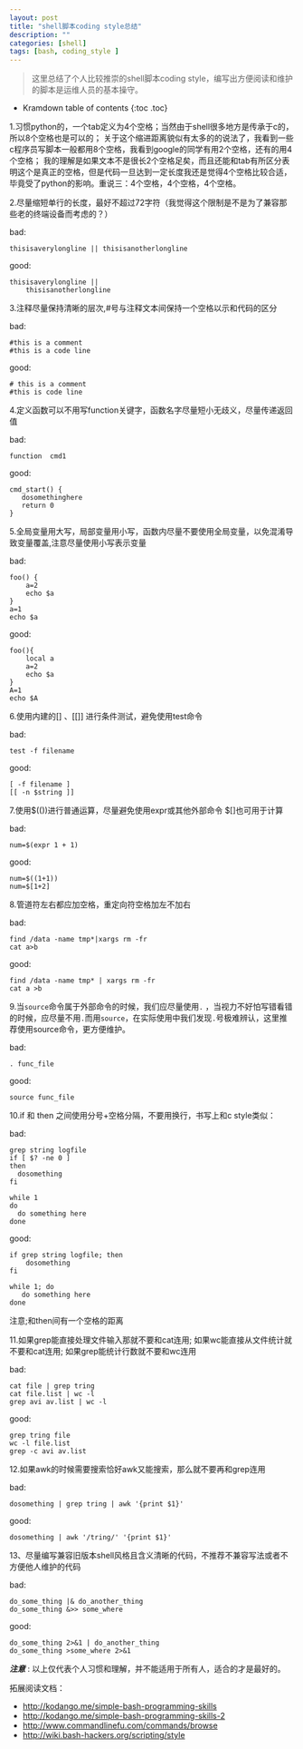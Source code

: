 ```yaml
---
layout: post
title: "shell脚本coding style总结"
description: ""
categories: [shell]
tags: [bash, coding_style ]
---
```


> 这里总结了个人比较推崇的shell脚本coding style，编写出方便阅读和维护的脚本是运维人员的基本操守。

* Kramdown table of contents
{:toc .toc}

1.习惯python的，一个tab定义为4个空格；当然由于shell很多地方是传承于c的，所以8个空格也是可以的；
关于这个缩进距离貌似有太多的的说法了，我看到一些c程序员写脚本一般都用8个空格，我看到google的同学有用2个空格，还有的用4个空格；
我的理解是如果文本不是很长2个空格足矣，而且还能和tab有所区分表明这个是真正的空格，但是代码一旦达到一定长度我还是觉得4个空格比较合适，毕竟受了python的影响。重说三：4个空格，4个空格，4个空格。

2.尽量缩短单行的长度，最好不超过72字符（我觉得这个限制是不是为了兼容那些老的终端设备而考虑的？）

bad:

```
thisisaverylongline || thisisanotherlongline
```

good:

```
thisisaverylongline ||
    thisisanotherlongline
```

3.注释尽量保持清晰的层次,#号与注释文本间保持一个空格以示和代码的区分

bad:

```
#this is a comment
#this is a code line
```

good:

```
# this is a comment
#this is code line
```

4.定义函数可以不用写function关键字，函数名字尽量短小无歧义，尽量传递返回值

bad:

```
function  cmd1
```

good:

```
cmd_start() {
   dosomethinghere
   return 0
}
```

5.全局变量用大写，局部变量用小写，函数内尽量不要使用全局变量，以免混淆导致变量覆盖,注意尽量使用小写表示变量

bad:
```
foo() {
    a=2
    echo $a
}
a=1
echo $a
```

good:
```
foo(){
    local a
    a=2
    echo $a
}
A=1
echo $A
```

6.使用内建的[] 、[[]] 进行条件测试，避免使用test命令

bad:
```
test -f filename
```

good:
```
[ -f filename ]
[[ -n $string ]]
```

7.使用$(())进行普通运算，尽量避免使用expr或其他外部命令 $[]也可用于计算

bad:
```
num=$(expr 1 + 1)
```

good:
```
num=$((1+1))
num=$[1+2]
```

8.管道符左右都应加空格，重定向符空格加左不加右

bad:
```
find /data -name tmp*|xargs rm -fr
cat a>b
```

good:
```
find /data -name tmp* | xargs rm -fr
cat a >b
```
9.当`source`命令属于外部命令的时候，我们应尽量使用`.`   ，当视力不好怕写错看错的时候，应尽量不用`.`而用`source`，在实际使用中我们发现`.`号极难辨认，这里推荐使用source命令，更方便维护。

bad:
```
. func_file
```

good:
```
source func_file
```

10.if 和 then 之间使用分号+空格分隔，不要用换行，书写上和c style类似：

bad:
```
grep string logfile
if [ $? -ne 0 ]
then
  dosomething
fi

while 1
do
  do something here
done
```

good:

```
if grep string logfile; then
    dosomething
fi

while 1; do
   do something here
done
```
注意;和then间有一个空格的距离

11.如果grep能直接处理文件输入那就不要和cat连用; 如果wc能直接从文件统计就不要和cat连用; 如果grep能统计行数就不要和wc连用

bad:
```
cat file | grep tring
cat file.list | wc -l
grep avi av.list | wc -l
```

good:

```
grep tring file
wc -l file.list
grep -c avi av.list
```

12.如果awk的时候需要搜索恰好awk又能搜索，那么就不要再和grep连用

bad:
```
dosomething | grep tring | awk '{print $1}'
```

good:
```
dosomething | awk '/tring/' '{print $1}'
```

13、尽量编写兼容旧版本shell风格且含义清晰的代码，不推荐不兼容写法或者不方便他人维护的代码

bad:
```
do_some_thing |& do_another_thing
do_some_thing &>> some_where
```

good:
```
do_some_thing 2>&1 | do_another_thing
do_some_thing >some_where 2>&1
```

***注意*** : 以上仅代表个人习惯和理解，并不能适用于所有人，适合的才是最好的。

拓展阅读文档：
- http://kodango.me/simple-bash-programming-skills
- http://kodango.me/simple-bash-programming-skills-2
- http://www.commandlinefu.com/commands/browse
- http://wiki.bash-hackers.org/scripting/style
